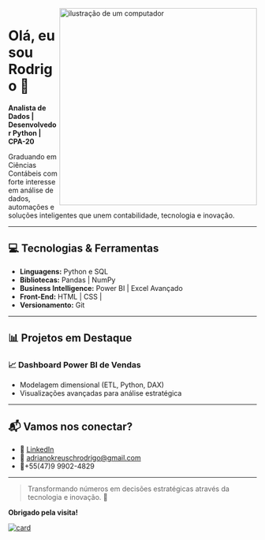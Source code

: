 <img src="https://raw.githubusercontent.com/MicaelliMedeiros/micaellimedeiros/master/image/computer-illustration.png" alt="ilustração de um computador" min-width="400px" max-width="400px" width="400px" align="right">

# Olá, eu sou Rodrigo 👋

**Analista de Dados | Desenvolvedor Python | CPA-20**

Graduando em Ciências Contábeis com forte interesse em análise de dados, automações e soluções inteligentes que unem contabilidade, tecnologia e inovação.

---

## 💻 Tecnologias & Ferramentas

- **Linguagens:** Python e SQL
- **Bibliotecas:** Pandas | NumPy 
- **Business Intelligence:** Power BI | Excel Avançado
- **Front-End:** HTML | CSS |
- **Versionamento:** Git 

---

## 📊 Projetos em Destaque

### 📈 Dashboard Power BI de Vendas
- Modelagem dimensional (ETL, Python, DAX)
- Visualizações avançadas para análise estratégica


---

## 📬 Vamos nos conectar?

- 💼 [LinkedIn](https://www.linkedin.com/in/rodrigo-adriano-kreusch-239ab8213/)
- 📧 adrianokreuschrodrigo@gmail.com
- 📱+55(47)9 9902-4829

---

> Transformando números em decisões estratégicas através da tecnologia e inovação. 🚀

**Obrigado pela visita!**



[![card](https://github-readme-stats.vercel.app/api?username=meepyss&theme=radical&show_icons=true)](https://github.com/anuraghazra/github-readme-stats)


          
